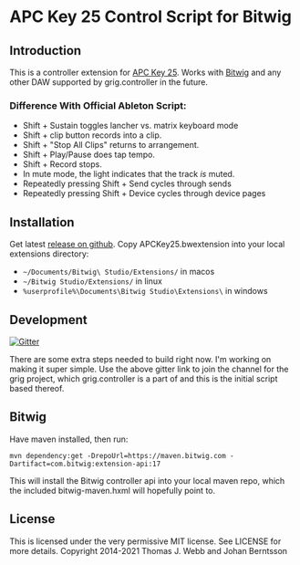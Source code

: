 APC Key 25 Control Script for Bitwig
====================================

Introduction
------------

This is a controller extension for
[APC Key 25](http://www.akaipro.com/product/apc-key-25). Works with [Bitwig](http://www.bitwig.com) and any other DAW supported by grig.controller in the future.

### Difference With Official Ableton Script:

* Shift + Sustain toggles lancher vs. matrix keyboard mode
* Shift + clip button records into a clip.
* Shift + "Stop All Clips" returns to arrangement.
* Shift + Play/Pause does tap tempo.
* Shift + Record stops.
* In mute mode, the light indicates that the track _is_ muted.
* Repeatedly pressing Shift + Send cycles through sends
* Repeatedly pressing Shift + Device cycles through device pages

Installation
------------

Get latest [release on github](https://github.com/osakared/apc-key-25-bitwig/releases). Copy APCKey25.bwextension into your local extensions directory:

* `~/Documents/Bitwig\ Studio/Extensions/` in macos
* `~/Bitwig Studio/Extensions/` in linux
* `%userprofile%\Documents\Bitwig Studio\Extensions\` in windows

Development
-----------

[![Gitter](https://badges.gitter.im/haxe-grig/Lobby.svg)](https://gitter.im/haxe-grig/Lobby?utm_source=badge&utm_medium=badge&utm_campaign=pr-badge&utm_content=badge)

There are some extra steps needed to build right now. I'm working on making it super simple. Use the above gitter link to join the channel for the grig project, which grig.controller is a part of and this is the initial script based thereof.

## Bitwig

Have maven installed, then run:

`mvn dependency:get -DrepoUrl=https://maven.bitwig.com -Dartifact=com.bitwig:extension-api:17`

This will install the Bitwig controller api into your local maven repo, which the included bitwig-maven.hxml will hopefully point to.

License
-------

This is licensed under the very permissive MIT license. See LICENSE for more details.
Copyright 2014-2021 Thomas J. Webb and Johan Berntsson
